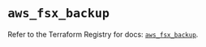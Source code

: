 # `aws_fsx_backup`

Refer to the Terraform Registry for docs: [`aws_fsx_backup`](https://registry.terraform.io/providers/hashicorp/aws/6.13.0/docs/resources/fsx_backup).
